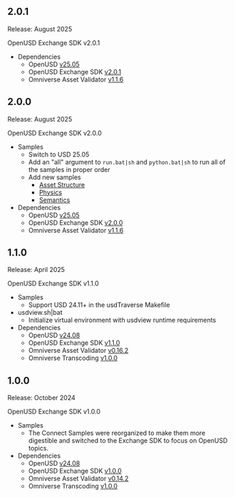 2.0.1
-----
Release: August 2025

OpenUSD Exchange SDK v2.0.1

* Dependencies
    * OpenUSD [v25.05](https://github.com/PixarAnimationStudios/OpenUSD/blob/v25.05/CHANGELOG.md)
    * OpenUSD Exchange SDK [v2.0.1](https://docs.omniverse.nvidia.com/usd/code-docs/usd-exchange-sdk)
    * Omniverse Asset Validator [v1.1.6](https://docs.omniverse.nvidia.com/kit/docs/asset-validator)

2.0.0
-----
Release: August 2025

OpenUSD Exchange SDK v2.0.0

* Samples
    * Switch to USD 25.05
    * Add an "all" argument to `run.bat|sh` and `python.bat|sh` to run all of the samples in proper order
    * Add new samples
        * [Asset Structure](./source/createAsset/README.md)
        * [Physics](./source/createPhysics/README.md)
        * [Semantics](./source/setSemantics/README.md)
* Dependencies
    * OpenUSD [v25.05](https://github.com/PixarAnimationStudios/OpenUSD/blob/v25.05/CHANGELOG.md)
    * OpenUSD Exchange SDK [v2.0.0](https://docs.omniverse.nvidia.com/usd/code-docs/usd-exchange-sdk)
    * Omniverse Asset Validator [v1.1.6](https://docs.omniverse.nvidia.com/kit/docs/asset-validator)

1.1.0
-----
Release: April 2025

OpenUSD Exchange SDK v1.1.0

* Samples
    * Support USD 24.11+ in the usdTraverse Makefile
* usdview.sh|bat
    * Initialize virtual environment with usdview runtime requirements
* Dependencies
    * OpenUSD [v24.08](https://github.com/PixarAnimationStudios/OpenUSD/blob/v24.08/CHANGELOG.md)
    * OpenUSD Exchange SDK [v1.1.0](https://docs.omniverse.nvidia.com/usd/code-docs/usd-exchange-sdk)
    * Omniverse Asset Validator [v0.16.2](https://docs.omniverse.nvidia.com/kit/docs/asset-validator)
    * Omniverse Transcoding [v1.0.0](https://docs.omniverse.nvidia.com/kit/docs/omni-transcoding)

1.0.0
-----
Release: October 2024

OpenUSD Exchange SDK v1.0.0

* Samples
    * The Connect Samples were reorganized to make them more digestible and switched to the Exchange SDK to focus on OpenUSD topics.
* Dependencies
    * OpenUSD [v24.08](https://github.com/PixarAnimationStudios/OpenUSD/blob/v24.08/CHANGELOG.md)
    * OpenUSD Exchange SDK [v1.0.0](https://docs.omniverse.nvidia.com/usd/code-docs/usd-exchange-sdk)
    * Omniverse Asset Validator [v0.14.2](https://docs.omniverse.nvidia.com/kit/docs/asset-validator)
    * Omniverse Transcoding [v1.0.0](https://docs.omniverse.nvidia.com/kit/docs/omni-transcoding)
